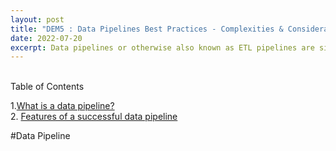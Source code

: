 ```yaml
---
layout: post
title: "DEM5 : Data Pipelines Best Practices - Complexities & Considerations "
date: 2022-07-20
excerpt: Data pipelines or otherwise also known as ETL pipelines are simply a sequence of actions that deliver data from source to desitnation both effciently and reliably to make it suitable for driving analytics and valuable insights. In this blog, i discuss the difficulties in building these pipelines and the core capabilities that ought to be embraced. 
---
```

<div style='text-align: left;'><br>
Table of Contents 

1.[What is a data pipeline?](#data-pipeline)<br>
2. [Features of a successful data pipeline](#core-capabilites)<br> 

#Data Pipeline
</div>
